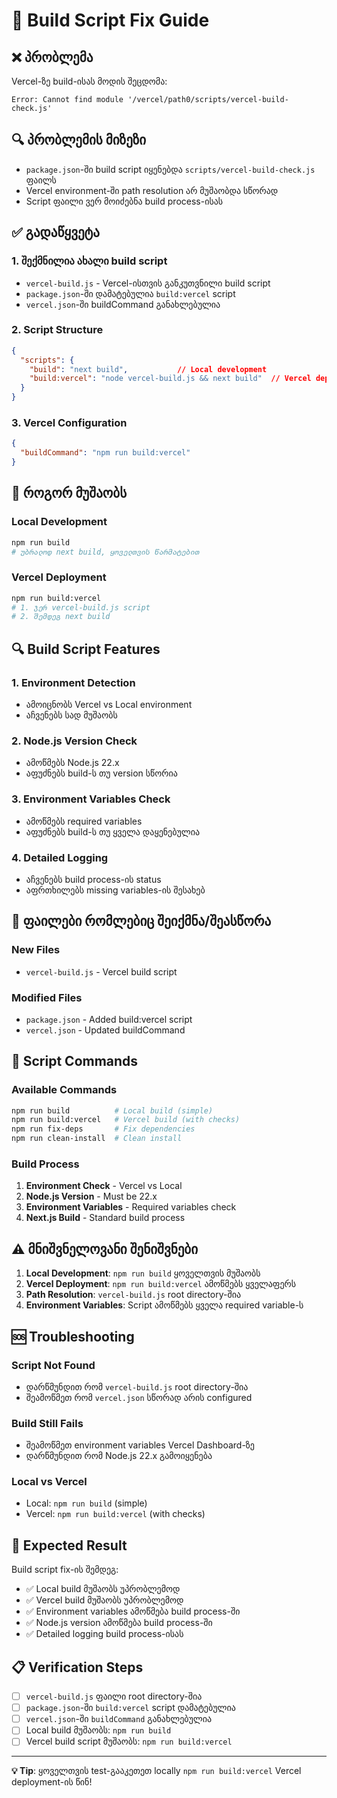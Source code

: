 # 🔧 Build Script Fix Guide

## ❌ პრობლემა
Vercel-ზე build-ისას მოდის შეცდომა:
```
Error: Cannot find module '/vercel/path0/scripts/vercel-build-check.js'
```

## 🔍 პრობლემის მიზეზი
- `package.json`-ში build script იყენებდა `scripts/vercel-build-check.js` ფაილს
- Vercel environment-ში path resolution არ მუშაობდა სწორად
- Script ფაილი ვერ მოიძებნა build process-ისას

## ✅ გადაწყვეტა

### 1. შექმნილია ახალი build script
- `vercel-build.js` - Vercel-ისთვის განკუთვნილი build script
- `package.json`-ში დამატებულია `build:vercel` script
- `vercel.json`-ში buildCommand განახლებულია

### 2. Script Structure
```json
{
  "scripts": {
    "build": "next build",           // Local development
    "build:vercel": "node vercel-build.js && next build"  // Vercel deployment
  }
}
```

### 3. Vercel Configuration
```json
{
  "buildCommand": "npm run build:vercel"
}
```

## 🚀 როგორ მუშაობს

### Local Development
```bash
npm run build
# უბრალოდ next build, ყოველთვის წარმატებით
```

### Vercel Deployment
```bash
npm run build:vercel
# 1. ჯერ vercel-build.js script
# 2. შემდეგ next build
```

## 🔍 Build Script Features

### 1. Environment Detection
- ამოიცნობს Vercel vs Local environment
- აჩვენებს სად მუშაობს

### 2. Node.js Version Check
- ამოწმებს Node.js 22.x
- აფუძნებს build-ს თუ version სწორია

### 3. Environment Variables Check
- ამოწმებს required variables
- აფუძნებს build-ს თუ ყველა დაყენებულია

### 4. Detailed Logging
- აჩვენებს build process-ის status
- აფრთხილებს missing variables-ის შესახებ

## 📁 ფაილები რომლებიც შეიქმნა/შეასწორა

### New Files
- `vercel-build.js` - Vercel build script

### Modified Files
- `package.json` - Added build:vercel script
- `vercel.json` - Updated buildCommand

## 🔧 Script Commands

### Available Commands
```bash
npm run build          # Local build (simple)
npm run build:vercel   # Vercel build (with checks)
npm run fix-deps       # Fix dependencies
npm run clean-install  # Clean install
```

### Build Process
1. **Environment Check** - Vercel vs Local
2. **Node.js Version** - Must be 22.x
3. **Environment Variables** - Required variables check
4. **Next.js Build** - Standard build process

## ⚠️ მნიშვნელოვანი შენიშვნები

1. **Local Development**: `npm run build` ყოველთვის მუშაობს
2. **Vercel Deployment**: `npm run build:vercel` ამოწმებს ყველაფერს
3. **Path Resolution**: `vercel-build.js` root directory-შია
4. **Environment Variables**: Script ამოწმებს ყველა required variable-ს

## 🆘 Troubleshooting

### Script Not Found
- დარწმუნდით რომ `vercel-build.js` root directory-შია
- შეამოწმეთ რომ `vercel.json` სწორად არის configured

### Build Still Fails
- შეამოწმეთ environment variables Vercel Dashboard-ზე
- დარწმუნდით რომ Node.js 22.x გამოიყენება

### Local vs Vercel
- Local: `npm run build` (simple)
- Vercel: `npm run build:vercel` (with checks)

## 🎯 Expected Result

Build script fix-ის შემდეგ:
- ✅ Local build მუშაობს უპრობლემოდ
- ✅ Vercel build მუშაობს უპრობლემოდ
- ✅ Environment variables ამოწმება build process-ში
- ✅ Node.js version ამოწმება build process-ში
- ✅ Detailed logging build process-ისას

## 📋 Verification Steps

- [ ] `vercel-build.js` ფაილი root directory-შია
- [ ] `package.json`-ში `build:vercel` script დამატებულია
- [ ] `vercel.json`-ში `buildCommand` განახლებულია
- [ ] Local build მუშაობს: `npm run build`
- [ ] Vercel build script მუშაობს: `npm run build:vercel`

---
**💡 Tip**: ყოველთვის test-გააკეთეთ locally `npm run build:vercel` Vercel deployment-ის წინ!
